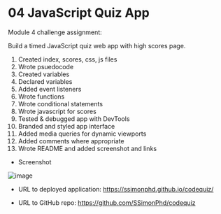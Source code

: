 # 04 JavaScript Quiz App

Module 4 challenge assignment:

Build a timed JavaScript quiz web app with high scores page. 

1. Created index, scores, css, js files 
2. Wrote psuedocode
3. Created variables
4. Declared variables
5. Added event listeners
6. Wrote functions 
7. Wrote conditional statements
8. Wrote javascript for scores
9. Tested & debugged app with DevTools
10. Branded and styled app interface
11. Added media queries for dynamic viewports
12. Added comments where appropriate
13. Wrote README and added screenshot and links

- Screenshot

![image](https://user-images.githubusercontent.com/60651145/186778899-5db196a5-dc0a-4a20-a82b-7a86f542217a.png)

- URL to deployed application:
https://ssimonphd.github.io/codequiz/

- URL to GitHub repo:
https://github.com/SSimonPhd/codequiz